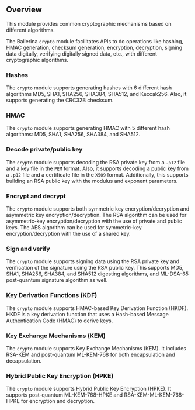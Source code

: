 ## Overview

This module provides common cryptographic mechanisms based on different algorithms.

The Ballerina `crypto` module facilitates APIs to do operations like hashing, HMAC generation, checksum generation, encryption, decryption, signing data digitally, verifying digitally signed data, etc., with different cryptographic algorithms.

### Hashes

The `crypto` module supports generating hashes with 6 different hash algorithms MD5, SHA1, SHA256, SHA384, SHA512, and Keccak256. Also, it supports generating the CRC32B checksum.

### HMAC

The `crypto` module supports generating HMAC with 5 different hash algorithms: MD5, SHA1, SHA256, SHA384, and SHA512.

### Decode private/public key

The `crypto` module supports decoding the RSA private key from a `.p12` file and a key file in the `PEM` format. Also, it supports decoding a public key from a `.p12` file and a certificate file in the `X509` format. Additionally, this supports building an RSA public key with the modulus and exponent parameters.

### Encrypt and decrypt

The `crypto` module supports both symmetric key encryption/decryption and asymmetric key encryption/decryption. The RSA algorithm can be used for asymmetric-key encryption/decryption with the use of private and public keys. The AES algorithm can be used for symmetric-key encryption/decryption with the use of a shared key.

### Sign and verify

The `crypto` module supports signing data using the RSA private key and verification of the signature using the RSA public key. This supports MD5, SHA1, SHA256, SHA384, and SHA512 digesting algorithms, and ML-DSA-65 post-quantum signature algorithm as well.

### Key Derivation Functions (KDF)

The `crypto` module supports HMAC-based Key Derivation Function (HKDF). HKDF is a key derivation function that uses a Hash-based Message Authentication Code (HMAC) to derive keys.

### Key Exchange Mechanisms (KEM)

The `crypto` module supports Key Exchange Mechanisms (KEM). It includes RSA-KEM and post-quantum ML-KEM-768 for both encapsulation and decapsulation.

### Hybrid Public Key Encryption (HPKE)

The `crypto` module supports Hybrid Public Key Encryption (HPKE). It supports post-quantum ML-KEM-768-HPKE and RSA-KEM-ML-KEM-768-HPKE for encryption and decryption.

